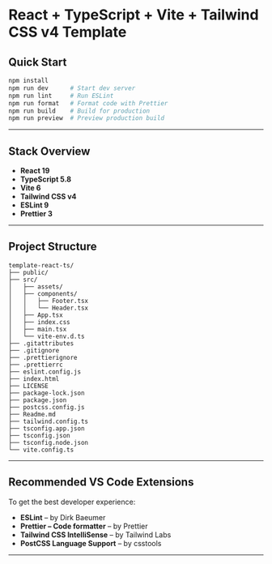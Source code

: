 # React + TypeScript + Vite + Tailwind CSS v4 Template

## Quick Start

```bash
npm install
npm run dev      # Start dev server
npm run lint     # Run ESLint
npm run format   # Format code with Prettier
npm run build    # Build for production
npm run preview  # Preview production build
```

---

## Stack Overview

- **React 19**
- **TypeScript 5.8**
- **Vite 6**
- **Tailwind CSS v4**
- **ESLint 9**
- **Prettier 3**

---

## Project Structure

```
template-react-ts/
├── public/
├── src/
│   ├── assets/
│   ├── components/
│   │   ├── Footer.tsx
│   │   └── Header.tsx
│   ├── App.tsx
│   ├── index.css
│   ├── main.tsx
│   └── vite-env.d.ts
├── .gitattributes
├── .gitignore
├── .prettierignore
├── .prettierrc
├── eslint.config.js
├── index.html
├── LICENSE
├── package-lock.json
├── package.json
├── postcss.config.js
├── Readme.md
├── tailwind.config.ts
├── tsconfig.app.json
├── tsconfig.json
├── tsconfig.node.json
└── vite.config.ts
```

---

## Recommended VS Code Extensions

To get the best developer experience:

- **ESLint** – by Dirk Baeumer
- **Prettier – Code formatter** – by Prettier
- **Tailwind CSS IntelliSense** – by Tailwind Labs
- **PostCSS Language Support** – by csstools

---
